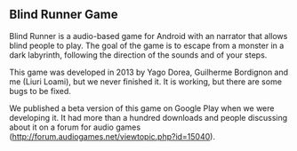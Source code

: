 ## Blind Runner Game ##

Blind Runner is a audio-based game for Android with an narrator that allows blind people to play. The goal of the game is to escape from a monster in a dark labyrinth, following the direction of the sounds and of your steps.

This game was developed in 2013 by Yago Dorea, Guilherme Bordignon and me (Liuri Loami), but we never finished it. It is working, but there are some bugs to be fixed. 

We published a beta version of this game on Google Play when we were developing it. It had more than a hundred downloads and people discussing about it on a forum for audio games (http://forum.audiogames.net/viewtopic.php?id=15040). 

